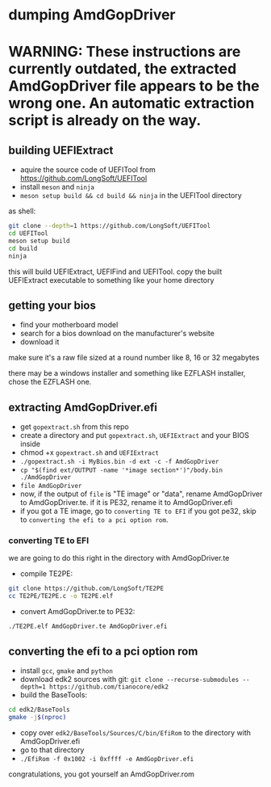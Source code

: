 # dumping AmdGopDriver

# WARNING: These instructions are currently outdated, the extracted AmdGopDriver file appears to be the wrong one. An automatic extraction script is already on the way.

## building UEFIExtract

- aquire the source code of UEFITool from https://github.com/LongSoft/UEFITool
- install `meson` and `ninja`
- `meson setup build && cd build && ninja` in the UEFITool directory

as shell:
```sh
git clone --depth=1 https://github.com/LongSoft/UEFITool
cd UEFITool
meson setup build
cd build
ninja
```

this will build UEFIExtract, UEFIFind and UEFITool.
copy the built UEFIExtract executable to something like your home directory

## getting your bios

- find your motherboard model
- search for a bios download on the manufacturer's website
- download it

make sure it's a raw file sized at a round number like 8, 16 or 32 megabytes

there may be a windows installer and something like EZFLASH installer, chose the EZFLASH one.

## extracting AmdGopDriver.efi

- get `gopextract.sh` from this repo
- create a directory and put `gopextract.sh`, `UEFIExtract` and your BIOS inside
- chmod +x `gopextract.sh` and `UEFIExtract`
- `./gopextract.sh -i MyBios.bin -d ext -c -f AmdGopDriver`
- `cp "$(find ext/OUTPUT -name '*image section*')"/body.bin ./AmdGopDriver`
- `file AmdGopDriver`
- now, if the output of `file` is "TE image" or "data", rename AmdGopDriver to AmdGopDriver.te. if it is PE32, rename it to AmdGopDriver.efi
- if you got a TE image, go to `converting TE to EFI` if you got pe32, skip to `converting the efi to a pci option rom`.

### converting TE to EFI

we are going to do this right in the directory with AmdGopDriver.te
- compile TE2PE:
```sh
git clone https://github.com/LongSoft/TE2PE
cc TE2PE/TE2PE.c -o TE2PE.elf
```
- convert AmdGopDriver.te to PE32:
```
./TE2PE.elf AmdGopDriver.te AmdGopDriver.efi
```

## converting the efi to a pci option rom

- install `gcc`, `gmake` and `python`
- download edk2 sources with git: `git clone --recurse-submodules --depth=1 https://github.com/tianocore/edk2`
- build the BaseTools:
```sh
cd edk2/BaseTools
gmake -j$(nproc)
```
- copy over `edk2/BaseTools/Sources/C/bin/EfiRom` to the directory with AmdGopDriver.efi
- go to that directory
- `./EfiRom -f 0x1002 -i 0xffff -e AmdGopDriver.efi`

congratulations, you got yourself an AmdGopDriver.rom
